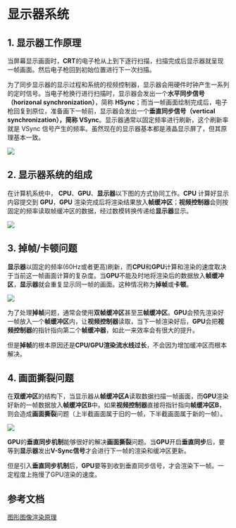 # 显示器系统

## 1. 显示器工作原理

当屏幕显示画面时，**CRT**的电子枪从上到下逐行扫描，扫描完成后显示器就呈现一帧画面。然后电子枪回到初始位置进行下一次扫描。

为了同步显示器的显示过程和系统的视频控制器，显示器会用硬件时钟产生一系列的定时信号。当电子枪换行进行扫描时，显示器会发出一个**水平同步信号（horizonal synchronization）**，简称 **HSync**；而当一帧画面绘制完成后，电子枪回复到原位，准备画下一帧前，显示器会发出一个**垂直同步信号（vertical synchronization），简称 VSync**。显示器通常以固定频率进行刷新，这个刷新率就是 VSync 信号产生的频率。虽然现在的显示器基本都是液晶显示屏了，但其原理基本一致。

![](https://pic.existorlive.cn/%E6%88%AA%E5%B1%8F2020-12-16%20%E4%B8%8A%E5%8D%881.17.15.png)

## 2. 显示器系统的组成

在计算机系统中， **CPU**、**GPU**、**显示器**以下图的方式协同工作。**CPU** 计算好显示内容提交到 **GPU**，**GPU** 渲染完成后将渲染结果放入**帧缓冲区**；**视频控制器**会则按固定的频率读取帧缓冲区的数据，经过数模转换传递给**显示器**显示。

![](https://pic.existorlive.cn/%E5%B1%8F%E5%B9%95%E6%98%BE%E5%83%8F%E5%8E%9F%E7%90%86.png)

## 3. 掉帧/卡顿问题

**显示器**以固定的频率(60Hz或者更高)刷新，而**CPU**和**GPU**计算和渲染的速度取决于当前这一帧画面计算的复杂度。当**GPU**不能及时地将渲染后的数据放入**帧缓冲区**，**显示器**就会重复显示同一帧的画面。这种情况称为**掉帧**或**卡顿**。

![](https://pic.existorlive.cn/%E6%88%AA%E5%B1%8F2020-12-16%20%E4%B8%8A%E5%8D%882.00.19.png)

为了处理**掉帧**问题，通常会使用**双帧缓冲区**甚至**三帧缓冲区**。**GPU**会预先渲染好一帧放入一个**帧缓冲区**内，让**视频控制器**读取，当下一帧渲染好后，**GPU**会把**视频控制器**的指针指向第二个**帧缓冲器**，如此一来效率会有很大的提升。

但是**掉帧**的根本原因还是**CPU/GPU渲染流水线过长**，不会因为增加缓冲区而根本解决。

## 4. 画面撕裂问题

在**双缓冲区**的结构下，当显示器从**帧缓冲区A**读取数据扫描一帧画面，而**GPU**渲染好新的一帧数据放入**帧缓冲区B**中。如果**视频控制器**直接将指针指向**帧缓冲区B**，则会造成**画面撕裂**问题（上半截画面属于旧的一帧，下半截画面属于新的一帧）。

![](https://pic.existorlive.cn/ios_vsync_off.jpg)


**GPU**的**垂直同步机制**能够很好的解决**画面撕裂**问题。当**GPU**开启**垂直同步**后，要等到**显示器**发出**V-Sync信号**才会进行下一帧的渲染和缓冲区更新。

但是引入**垂直同步机制**后，**GPU**要等到收到垂直同步信号，才会渲染下一帧。一定程度上拖慢了GPU渲染的速度。


## 参考文档

[图形图像渲染原理](http://chuquan.me/2018/08/26/graphics-rending-principle-gpu/)






